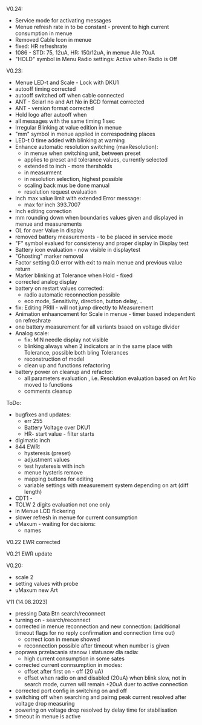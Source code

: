 
V0.24:
- Service mode for activating messages
- Menue refresh rate in to be constant - prevent to high current consumption in menue
- Removed Cable Icon in menue
- fixed: HR refreshrate
- 1086 - STD: 75, 12uA, HR: 150/12uA, in menue Alle 70uA
- "HOLD" symbol in Menu Radio settings: Active when Radio is Off

V0.23:
- Menue LED-t and Scale - Lock with DKU1
- autooff timing corrected
- autooff switched off when cable connected
- ANT - Seiarl no and Art No in BCD format corrected
- ANT - version format corrected
- Hold logo after autooff when
- all messages with the same timing 1 sec
- Irregular Blinking at value edition in menue
- "mm" symbol in menue applied in correspodning places
- LED-t 0 time added with blinking at warning
- Enhance automatic resolution switching (maxResolution):
	- in menue when switching unit, between preset
	- applies to preset and tolerance values, currently selected
	- extended to inch - more thersholds
	- in measurment
	- in resolution selection, highest possible
	- scaling back mus be done manual
	- resolution request evaluation
- Inch max value limit with extended Error message:
	- max for inch 393.7007
- Inch editing correction
- mm rounding down when boundaries values given and displayed in menue and measurements
- OL for over Value in display
- removed battery measurements - to be placed in service mode
- "F" symbol evalued for consistensy and proper display in Display test
- Battery icon evaluation  - now visible in displaytest
- "Ghosting" marker removal
- Factor setting 0.0 error with exit to main menue and previous value return
- Marker blinking at Tolerance when Hold - fixed
- corrected analog display
- battery on restart values corrected:
	- radio automatic reconnection possible
	- eco mode, Sensitivity, direction, button delay, .. 
- fix: Editing PRIII - will not jump directly to Measurement
- Animation enhaancement for Scale in menue - timer based independent on refreshrate
- one battery measurement for all variants bsaed on voltage divider
- Analog scale:
	- fix: MIN needle display not visible
	- blinking always when 2 indicators ar in the same place with Tolerance, possible both bling Tolerances
	- reconstruction of model
	- clean up and functions refactoring
- battery power on cleanup and refactor:
	- all parameters evaluation , i.e. Resolution evaluation based on Art No moved to functions
	- comments cleanup


ToDo:
- bugfixes and updates:
	- err 255 
	- Battery Voltage over DKU1
	- HR- start value - filter starts
- digimatic inch
- 844 EWR:
	- hysteresis (preset)
	- adjustment values
	- test hysteresis with inch
	- menue hysteris remove
	- mapping buttons for editing
	- variable settings with measurement system depending on art (diff length)
- CDT1 - 
- TOLW 2 digits evaluation not one only
- in Menue LCD flickering
- slower refresh in menue for current consumption
- uMaxum - waiting for decisions:
	- names




V0.22
EWR corrected

V0.21 EWR update

V0.20:
- scale 2
- setting values with probe
- uMaxum new Art


V11 (14.08.2023)
- pressing Data Btn search/reconnect
- turning on - search/reconnect
- corrected in menue reconnection and new connection: (additional timeout flags for no reply confirmation and connection time out)
	- correct icon in menue showed
	- reconnection possible after timeout when number is given
- poprawa przelacania stanow i statusow dla radia:
	- high current consumption in some sates
- corrected current connsumption in modes:
	- offset after first on - off (20 uA)
	- offset when radio on and disabled (20uA) when blink slow, not in search mode, curren will remain +20uA duer to active connection
- corrected port config in switching on and off
- switching off when searching and pairng peak current resolved after voltage drop measuring
- powering on voltage drop resolved by delay time for stabilisation
- timeout in menue is active